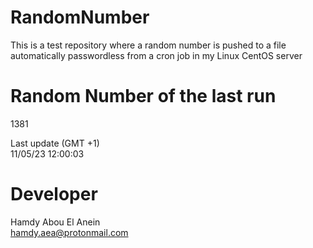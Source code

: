 # RandomNumber    
This is a test repository where a random number is pushed to a file automatically passwordless from a cron job in my Linux CentOS server    
# Random Number of the last run   
1381
      
Last update (GMT +1)    
11/05/23 12:00:03
# Developer    
Hamdy Abou El Anein   
hamdy.aea@protonmail.com
